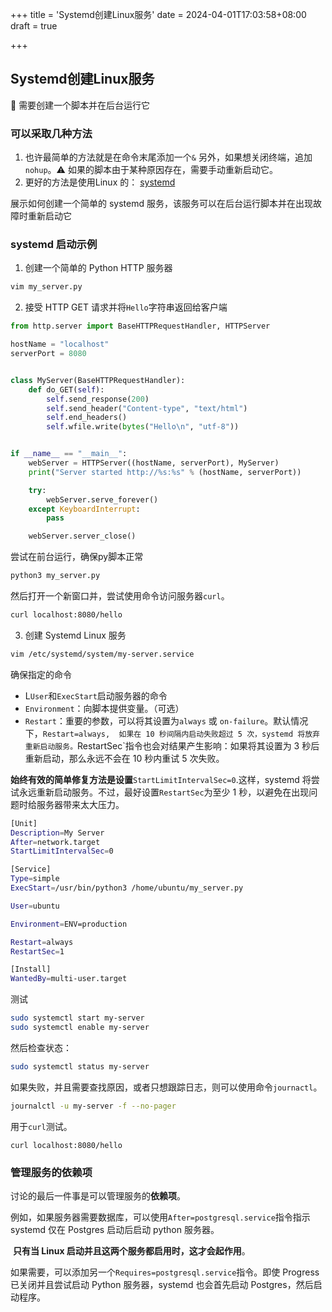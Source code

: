 +++
title = 'Systemd创建Linux服务'
date = 2024-04-01T17:03:58+08:00
draft = true

+++

## Systemd创建Linux服务

🤔 需要创建一个脚本并在后台运行它

### 可以采取几种方法

1. 也许最简单的方法就是在命令末尾添加一个`&`  另外，如果想关闭终端，追加`nohup`。⚠️ 如果的脚本由于某种原因存在，需要手动重新启动它。
2. 更好的方法是使用Linux 的： [systemd](https://systemd.io/)

展示如何创建一个简单的 systemd 服务，该服务可以在后台运行脚本并在出现故障时重新启动它



### systemd 启动示例

1. 创建一个简单的 Python HTTP 服务器 

```sh
vim my_server.py
```

2. 接受 HTTP GET 请求并将`Hello`字符串返回给客户端

```python
from http.server import BaseHTTPRequestHandler, HTTPServer

hostName = "localhost"
serverPort = 8080


class MyServer(BaseHTTPRequestHandler):
    def do_GET(self):
        self.send_response(200)
        self.send_header("Content-type", "text/html")
        self.end_headers()
        self.wfile.write(bytes("Hello\n", "utf-8"))


if __name__ == "__main__":
    webServer = HTTPServer((hostName, serverPort), MyServer)
    print("Server started http://%s:%s" % (hostName, serverPort))

    try:
        webServer.serve_forever()
    except KeyboardInterrupt:
        pass

    webServer.server_close()
```

尝试在前台运行，确保py脚本正常

```sh
python3 my_server.py
```

然后打开一个新窗口并，尝试使用命令访问服务器`curl`。

```sh
curl localhost:8080/hello
```



3. 创建 Systemd Linux 服务

```sh
vim /etc/systemd/system/my-server.service
```

确保指定的命令

+  L`User`和`ExecStart`启动服务器的命令
+ `Environment`：向脚本提供变量。（可选）
+ `Restart`：重要的参数，可以将其设置为`always` 或 `on-failure`。默认情况下，`Restart=always,  如果在 10 秒间隔内启动失败超过 5 次，systemd 将放弃重新启动服务。`RestartSec`指令也会对结果产生影响：如果将其设置为 3 秒后重新启动，那么永远不会在 10 秒内重试 5 次失败。

​	**始终有效的简单修复方法是设置**`StartLimitIntervalSec=0`.这样，systemd 将尝试永远重新启动服务。不过，最好设置`RestartSec`为至少 1 秒，以避免在出现问题时给服务器带来太大压力。

```sh
[Unit]
Description=My Server
After=network.target
StartLimitIntervalSec=0

[Service]
Type=simple
ExecStart=/usr/bin/python3 /home/ubuntu/my_server.py

User=ubuntu

Environment=ENV=production

Restart=always
RestartSec=1

[Install]
WantedBy=multi-user.target
```

测试

```sh
sudo systemctl start my-server
sudo systemctl enable my-server
```

然后检查状态：

```sh
sudo systemctl status my-server
```

如果失败，并且需要查找原因，或者只想跟踪日志，则可以使用命令`journactl`。

```sh
journalctl -u my-server -f --no-pager
```

用于`curl`测试。

```
curl localhost:8080/hello
```



### 管理服务的依赖项

讨论的最后一件事是可以管理服务的**依赖项**。

​	例如，如果服务器需要数据库，可以使用`After=postgresql.service`指令指示 systemd 仅在 Postgres 启动后启动 python 服务器。

​	**只有当 Linux 启动并且这两个服务都启用时，这才会起作用**。

​	如果需要，可以添加另一个`Requires=postgresql.service`指令。即使 Progress 已关闭并且尝试启动 Python 服务器，systemd 也会首先启动 Postgres，然后启动程序。
